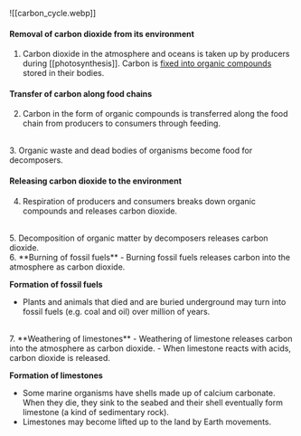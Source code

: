 ![[carbon_cycle.webp]]

#### Removal of carbon dioxide from its environment
1. Carbon dioxide in the atmosphere and oceans is taken up by producers during [[photosynthesis]]. Carbon is <u>fixed into organic compounds</u> stored in their bodies.

#### Transfer of carbon along food chains
2. Carbon in the form of organic compounds is transferred along the food chain from producers to consumers through feeding.
<br>
3. Organic waste and dead bodies of organisms become food for decomposers.

#### Releasing carbon dioxide to the environment
4. Respiration of producers and consumers breaks down organic compounds and releases carbon dioxide.
<br>
5. Decomposition of organic matter by decomposers releases carbon dioxide.
<br>
6. **Burning of fossil fuels**
   - Burning fossil fuels releases carbon into the atmosphere as carbon dioxide.
   
   **Formation of fossil fuels**
   - Plants and animals that died and are buried underground may turn into fossil fuels (e.g. coal and oil) over million of years.
<br>
7. **Weathering of limestones**
   - Weathering of limestone releases carbon into the atmosphere as carbon dioxide.
   - When limestone reacts with acids, carbon dioxide is released.
   
   **Formation of limestones**
   - Some marine organisms have shells made up of calcium carbonate. When they die, they sink to the seabed and their shell eventually form limestone (a kind of sedimentary rock).
   - Limestones may become lifted up to the land by Earth movements.
